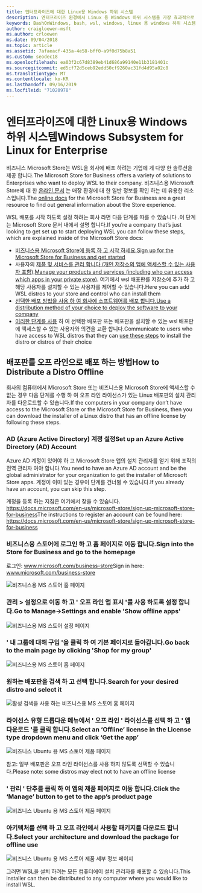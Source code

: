 ```yaml
---
title: 엔터프라이즈에 대한 Linux용 Windows 하위 시스템
description: 엔터프라이즈 환경에서 Linux 용 Windows 하위 시스템을 가장 효과적으로 사용 하는 방법에 대 한 리소스 및 지침입니다.
keywords: BashOnWindows, bash, wsl, windows, linux 용 windows 하위 시스템, windowssubsystem, ubuntu, debian, suse, windows 10, enterprise, 배포, 오프 라인, 패키징, 스토어, 배포, 설치, 설치
author: craigloewen-msft
ms.author: crloewen
ms.date: 09/04/2018
ms.topic: article
ms.assetid: 7afaeacf-435a-4e58-bff0-a9f0d75b8a51
ms.custom: seodec18
ms.openlocfilehash: ea03f2c67d8389eb41d686a99140e11b3181401c
ms.sourcegitcommit: ed5cf72d5ceb92edd50cf9260ac31fd4d95a02c8
ms.translationtype: MT
ms.contentlocale: ko-KR
ms.lasthandoff: 09/16/2019
ms.locfileid: "71020978"
---
```

# <a name="windows-subsystem-for-linux-for-enterprise"></a><span data-ttu-id="512e2-104">엔터프라이즈에 대한 Linux용 Windows 하위 시스템</span><span class="sxs-lookup"><span data-stu-id="512e2-104">Windows Subsystem for Linux for Enterprise</span></span>

<span data-ttu-id="512e2-105">비즈니스 Microsoft Store는 WSL을 회사에 배포 하려는 기업에 게 다양 한 솔루션을 제공 합니다.</span><span class="sxs-lookup"><span data-stu-id="512e2-105">The Microsoft Store for Business offers a variety of solutions to Enterprises who want to deploy WSL to their company.</span></span> <span data-ttu-id="512e2-106">비즈니스용 Microsoft Store에 대 한 [온라인 문서](https://docs.microsoft.com/en-us/microsoft-store/) 는 매장 환경에 대 한 일반 정보를 확인 하는 데 유용한 리소스입니다.</span><span class="sxs-lookup"><span data-stu-id="512e2-106">The [online docs](https://docs.microsoft.com/en-us/microsoft-store/) for the Microsoft Store for Business are a great resource to find out general information about the Store experience.</span></span>

<span data-ttu-id="512e2-107">WSL 배포를 시작 하도록 설정 하려는 회사 라면 다음 단계를 따를 수 있습니다 .이 단계는 Microsoft Store 문서 내에서 설명 합니다.</span><span class="sxs-lookup"><span data-stu-id="512e2-107">If you’re a company that’s just looking to get set up to start deploying WSL you can follow these steps, which are explained inside of the Microsoft Store docs:</span></span>

* [<span data-ttu-id="512e2-108">비즈니스용 Microsoft Store에 등록 하 고 시작 하세요.</span><span class="sxs-lookup"><span data-stu-id="512e2-108">Sign up for the Microsoft Store for Business and get started</span></span>](https://docs.microsoft.com/en-us/microsoft-store/sign-up-microsoft-store-for-business-overview)
* <span data-ttu-id="512e2-109">사용자의 [제품 및 서비스를 관리 합니다 (개인 저장소의 앱에 액세스할 수 있는 사용자 포함)](https://docs.microsoft.com/en-us/microsoft-store/manage-apps-microsoft-store-for-business-overview).</span><span class="sxs-lookup"><span data-stu-id="512e2-109">[Manage your products and services (including who can access which apps in your private store)](https://docs.microsoft.com/en-us/microsoft-store/manage-apps-microsoft-store-for-business-overview).</span></span> <span data-ttu-id="512e2-110">여기에서 wsl 배포판를 저장소에 추가 하 고 해당 사용자를 설치할 수 있는 사용자를 제어할 수 있습니다.</span><span class="sxs-lookup"><span data-stu-id="512e2-110">Here you can add WSL distros to your store and control who can install them</span></span>
* [<span data-ttu-id="512e2-111">선택한 배포 방법을 사용 하 여 회사에 소프트웨어를 배포 합니다.</span><span class="sxs-lookup"><span data-stu-id="512e2-111">Use a distribution method of your choice to deploy the software to your company</span></span>](https://docs.microsoft.com/en-us/microsoft-store/distribute-apps-to-your-employees-microsoft-store-for-business)
* <span data-ttu-id="512e2-112">[이러한 단계를 사용](https://docs.microsoft.com/en-us/windows/wsl/install-win10) 하 여 선택한 배포판 또는 배포판을 설치할 수 있는 wsl 배포판에 액세스할 수 있는 사용자와 의견을 교환 합니다.</span><span class="sxs-lookup"><span data-stu-id="512e2-112">Communicate to users who have access to WSL distros that they can [use these steps](https://docs.microsoft.com/en-us/windows/wsl/install-win10) to install the distro or distros of their choice</span></span> 

## <a name="how-to-distribute-a-distro-offline"></a><span data-ttu-id="512e2-113">배포판를 오프 라인으로 배포 하는 방법</span><span class="sxs-lookup"><span data-stu-id="512e2-113">How to Distribute a Distro Offline</span></span>

<span data-ttu-id="512e2-114">회사의 컴퓨터에서 Microsoft Store 또는 비즈니스용 Microsoft Store에 액세스할 수 없는 경우 다음 단계를 수행 하 여 오프 라인 라이선스가 있는 Linux 배포판의 설치 관리자를 다운로드할 수 있습니다.</span><span class="sxs-lookup"><span data-stu-id="512e2-114">If the computers in your company don’t have access to the Microsoft Store or the Microsoft Store for Business, then you can download the installer of a Linux distro that has an offline license by following these steps.</span></span> 

### <a name="set-up-an-azure-active-directory-ad-account"></a><span data-ttu-id="512e2-115">AD (Azure Active Directory) 계정 설정</span><span class="sxs-lookup"><span data-stu-id="512e2-115">Set up an Azure Active Directory (AD) Account</span></span> 

<span data-ttu-id="512e2-116">Azure AD 계정이 있어야 하 고 Microsoft Store 앱의 설치 관리자를 얻기 위해 조직의 전역 관리자 여야 합니다.</span><span class="sxs-lookup"><span data-stu-id="512e2-116">You need to have an Azure AD account and be the global administrator for your organization to get the installer of Microsoft Store apps.</span></span> <span data-ttu-id="512e2-117">계정이 이미 있는 경우이 단계를 건너뛸 수 있습니다.</span><span class="sxs-lookup"><span data-stu-id="512e2-117">If you already have an account, you can skip this step.</span></span>

<span data-ttu-id="512e2-118">계정을 등록 하는 지침은 여기에서 찾을 수 있습니다. https://docs.microsoft.com/en-us/microsoft-store/sign-up-microsoft-store-for-business</span><span class="sxs-lookup"><span data-stu-id="512e2-118">The instructions to register an account can be found here: https://docs.microsoft.com/en-us/microsoft-store/sign-up-microsoft-store-for-business</span></span>

### <a name="sign-into-the-store-for-business-and-go-to-the-homepage"></a><span data-ttu-id="512e2-119">비즈니스용 스토어에 로그인 하 고 홈 페이지로 이동 합니다.</span><span class="sxs-lookup"><span data-stu-id="512e2-119">Sign into the Store for Business and go to the homepage</span></span>
<span data-ttu-id="512e2-120">로그인: www.microsoft.com/business-store</span><span class="sxs-lookup"><span data-stu-id="512e2-120">Sign in here: www.microsoft.com/business-store</span></span>

![비즈니스용 MS 스토어 홈 페이지](media/offlineinstallscreens/1-screen.png)

### <a name="go-to-manage-settings-and-enable-show-offline-apps"></a><span data-ttu-id="512e2-122">관리 > 설정으로 이동 하 고 ' 오프 라인 앱 표시 '를 사용 하도록 설정 합니다.</span><span class="sxs-lookup"><span data-stu-id="512e2-122">Go to Manage->Settings and enable 'Show offline apps'</span></span>

![비즈니스용 MS 스토어 설정 페이지](media/offlineinstallscreens/2-screen.png)

### <a name="go-back-to-the-main-page-by-clicking-shop-for-my-group"></a><span data-ttu-id="512e2-124">' 내 그룹에 대해 구입 '을 클릭 하 여 기본 페이지로 돌아갑니다.</span><span class="sxs-lookup"><span data-stu-id="512e2-124">Go back to the main page by clicking 'Shop for my group'</span></span>

![비즈니스용 MS 스토어 홈 페이지](media/offlineinstallscreens/1-screen.png)

### <a name="search-for-your-desired-distro-and-select-it"></a><span data-ttu-id="512e2-126">원하는 배포판을 검색 하 고 선택 합니다.</span><span class="sxs-lookup"><span data-stu-id="512e2-126">Search for your desired distro and select it</span></span>

![활성 검색을 사용 하는 비즈니스용 MS 스토어 홈 페이지](media/offlineinstallscreens/3-screen.png)

### <a name="select-an-offline-license-in-the-license-type-dropdown-menu-and-click-get-the-app"></a><span data-ttu-id="512e2-128">라이선스 유형 드롭다운 메뉴에서 ' 오프 라인 ' 라이선스를 선택 하 고 ' 앱 다운로드 '를 클릭 합니다.</span><span class="sxs-lookup"><span data-stu-id="512e2-128">Select an ‘Offline’ license in the License type dropdown menu and click ‘Get the app’</span></span>

![비즈니스 Ubuntu 용 MS 스토어 제품 페이지](media/offlineinstallscreens/4-screen.png)

<span data-ttu-id="512e2-130">참고: 일부 배포판은 오프 라인 라이선스를 사용 하지 않도록 선택할 수 있습니다.</span><span class="sxs-lookup"><span data-stu-id="512e2-130">Please note: some distros may elect not to have an offline license</span></span>

### <a name="click-the-manage-button-to-get-to-the-apps-product-page"></a><span data-ttu-id="512e2-131">' 관리 ' 단추를 클릭 하 여 앱의 제품 페이지로 이동 합니다.</span><span class="sxs-lookup"><span data-stu-id="512e2-131">Click the ‘Manage’ button to get to the app’s product page</span></span>

![비즈니스 Ubuntu 용 MS 스토어 제품 페이지](media/offlineinstallscreens/5-screen.png)

### <a name="select-your-architecture-and-download-the-package-for-offline-use"></a><span data-ttu-id="512e2-133">아키텍처를 선택 하 고 오프 라인에서 사용할 패키지를 다운로드 합니다.</span><span class="sxs-lookup"><span data-stu-id="512e2-133">Select your architecture and download the package for offline use</span></span>

![비즈니스 Ubuntu 용 MS 스토어 제품 세부 정보 페이지](media/offlineinstallscreens/6-screen.png)

<span data-ttu-id="512e2-135">그러면 WSL을 설치 하려는 모든 컴퓨터에이 설치 관리자를 배포할 수 있습니다.</span><span class="sxs-lookup"><span data-stu-id="512e2-135">This installer can then be distributed to any computer where you would like to install WSL.</span></span>